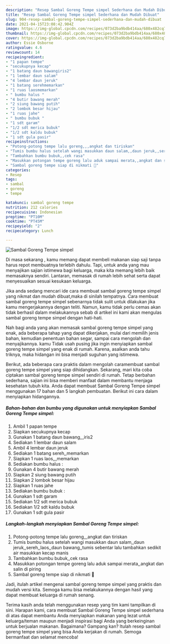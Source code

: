 ```yaml
---
description: "Resep Sambal Goreng Tempe simpel Sederhana dan Mudah Dibuat"
title: "Resep Sambal Goreng Tempe simpel Sederhana dan Mudah Dibuat"
slug: 904-resep-sambal-goreng-tempe-simpel-sederhana-dan-mudah-dibuat
date: 2021-04-15T23:08:42.904Z
image: https://img-global.cpcdn.com/recipes/073d2ba9bdb414aa/680x482cq70/sambal-goreng-tempe-simpel-foto-resep-utama.jpg
thumbnail: https://img-global.cpcdn.com/recipes/073d2ba9bdb414aa/680x482cq70/sambal-goreng-tempe-simpel-foto-resep-utama.jpg
cover: https://img-global.cpcdn.com/recipes/073d2ba9bdb414aa/680x482cq70/sambal-goreng-tempe-simpel-foto-resep-utama.jpg
author: Essie Osborne
ratingvalue: 4.6
reviewcount: 14
recipeingredient:
- "1 papan tempe"
- "secukupnya kecap"
- "1 batang daun bawangiris2"
- "1 lembar daun salam"
- "4 lembar daun jeruk"
- "1 batang serehmemarkan"
- "1 ruas laosmemarkan"
- " bumbu halus "
- "4 butir bawang merah"
- "2 siung bawang putih"
- "2 lombok besar hijau"
- "1 ruas jahe"
- " bumbu bubuk "
- "1 sdt garam"
- "1/2 sdt merica bubuk"
- "1/2 sdt kaldu bubuk"
- "1 sdt gula pasir"
recipeinstructions:
- "Potong-potong tempe lalu goreng,,,angkat dan tiriskan"
- "Tumis bumbu halus setelah wangi masukkan daun salam,,daun jeruk,,sereh,,laos,,daun bawang,,tumis sebentar lalu tambahkan sedikit air masukkan kecap manis"
- "Tambahkan bumbu bubuk,,cek rasa"
- "Masukkan potongan tempe goreng lalu aduk sampai merata,,angkat dan salin di piring"
- "Sambal goreng tempe siap di nikmati 🤗"
categories:
- Resep
tags:
- sambal
- goreng
- tempe

katakunci: sambal goreng tempe 
nutrition: 212 calories
recipecuisine: Indonesian
preptime: "PT10M"
cooktime: "PT45M"
recipeyield: "2"
recipecategory: Lunch

---
```



![Sambal Goreng Tempe simpel](https://img-global.cpcdn.com/recipes/073d2ba9bdb414aa/680x482cq70/sambal-goreng-tempe-simpel-foto-resep-utama.jpg)

Di masa  sekarang , kamu memang dapat membeli makanan siap saji tanpa harus repot membuatnya terlebih dahulu. Tapi, untuk anda yang mau menyajikan sajian istimewa bagi keluarga, maka kita memang lebih baik memasaknya sendiri. Lantaran, memasak di rumah lebih sehat serta dapat menyesuaikan sesuai kesukaan keluarga.

Jika anda sedang mencari ide cara membuat sambal goreng tempe simpel yang nikmat dan mudah dibuat,maka di sinilah tempatnya. Cara membuat sambal goreng tempe simpel  sebenarnya tidak sulit untuk dilakukan jika kamu mengerjakannya dengan teliti. Namun, kamu tidak perlu cemas akan tidak berhasil dalam melakukannya 
sebab di artikel ini kami akan mengulas sambal goreng tempe simpel dengan hati-hati.  



Nah bagi anda yang akan memasak sambal goreng tempe simpel yang enak, ada beberapa tahap yang dapat dikerjakan, mulai dari memilih jenis bahan, kemudian penentuan bahan segar, sampai cara mengolah dan menyajikannya. kamu Tidak usah pusing jika ingin menyiapkan sambal goreng tempe simpel yang enak di rumah. Karena, asalkan anda  tahu triknya, maka hidangan ini bisa menjadi suguhan yang istimewa.

Berikut, ada beberapa cara praktis  dalam mengolah caramembuat sambal goreng tempe simpel yang siap dihidangkan. Sekarang, mari kita coba ciptakan sambal goreng tempe simpel sendiri di rumah. Tetap berbahan sederhana, sajian ini bisa memberi manfaat dalam membantu menjaga kesehatan tubuh kita. Anda dapat membuat Sambal Goreng Tempe simpel menggunakan 17 bahan dan 5 langkah pembuatan. Berikut ini cara dalam menyiapkan hidangannya.

<!--inarticleads1-->

##### Bahan-bahan dan bumbu yang digunakan untuk menyiapkan Sambal Goreng Tempe simpel:

1. Ambil 1 papan tempe
1. Siapkan secukupnya kecap
1. Gunakan 1 batang daun bawang,,,iris2
1. Sediakan 1 lembar daun salam
1. Ambil 4 lembar daun jeruk
1. Sediakan 1 batang sereh,,memarkan
1. Siapkan 1 ruas laos,,,memarkan
1. Sediakan  bumbu halus :
1. Gunakan 4 butir bawang merah
1. Siapkan 2 siung bawang putih
1. Siapkan 2 lombok besar hijau
1. Siapkan 1 ruas jahe
1. Sediakan  bumbu bubuk :
1. Gunakan 1 sdt garam
1. Sediakan 1/2 sdt merica bubuk
1. Sediakan 1/2 sdt kaldu bubuk
1. Gunakan 1 sdt gula pasir




<!--inarticleads2-->

##### Langkah-langkah menyiapkan Sambal Goreng Tempe simpel:

1. Potong-potong tempe lalu goreng,,,angkat dan tiriskan
1. Tumis bumbu halus setelah wangi masukkan daun salam,,daun jeruk,,sereh,,laos,,daun bawang,,tumis sebentar lalu tambahkan sedikit air masukkan kecap manis
1. Tambahkan bumbu bubuk,,cek rasa
1. Masukkan potongan tempe goreng lalu aduk sampai merata,,angkat dan salin di piring
1. Sambal goreng tempe siap di nikmati 🤗




Jadi, itulah artikel mengenai  sambal goreng tempe simpel  yang praktis dan mudah versi kita. Semoga kamu bisa melakukannya dengan hasil yang dapat membuat keluarga di rumah senang. 

Terima kasih anda telah menggunakan resep yang tim kami tampilkan di sini. Harapan kami, cara membuat  Sambal Goreng Tempe simpel sederhana di atas dapat membantu Anda menyiapkan makanan yang lezat untuk keluarga/teman maupun menjadi inspirasi bagi Anda yang berkeinginan untuk berjualan makanan. Bagaimana? Gampang kan? Itulah resep sambal goreng tempe simpel yang bisa Anda kerjakan di rumah. Semoga bermanfaat dan selamat mencoba!

